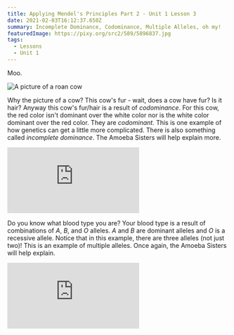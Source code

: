 ```yaml
---
title: Applying Mendel's Principles Part 2 - Unit 1 Lesson 3
date: 2021-02-03T16:12:37.650Z
summary: Incomplete Dominance, Codominance, Multiple Alleles, oh my!
featuredImage: https://pixy.org/src2/589/5896837.jpg
tags:
  - Lessons
  - Unit 1
---
```



Moo.

![A picture of a roan cow](https://upload.wikimedia.org/wikipedia/commons/thumb/7/73/Light_Roan_Shorthorn_Heifer_DSCN1872b.jpg/800px-Light_Roan_Shorthorn_Heifer_DSCN1872b.jpg)

Why the picture of a cow? This cow's fur - wait, does a cow have fur? Is it hair? Anyway this cow's fur/hair is a result of *codominance*. For this cow, the red color isn't dominant over the white color nor is the white color dominant over the red color. They are *codominant.* This is one example of how genetics can get a little more complicated. There is also something called *incomplete dominance*. The Amoeba Sisters will help explain more.

<div class="youtube-container"><iframe class="responsive-iframe" src="https://www.youtube.com/embed/YJHGfbW55l0" frameborder="0" allow="accelerometer; autoplay; clipboard-write; encrypted-media; gyroscope; picture-in-picture" allowfullscreen></iframe></div>

Do you know what blood type you are? Your blood type is a result of combinations of *A*, *B*, and *O* alleles. *A* and *B* are dominant alleles and *O* is a recessive allele. Notice that in this example, there are three alleles (not just two)! This is an example of multiple alleles. Once again, the Amoeba Sisters will help explain.

<div class="youtube-container"><iframe class="responsive-iframe" src="https://www.youtube.com/embed/9O5JQqlngFY" frameborder="0" allow="accelerometer; autoplay; clipboard-write; encrypted-media; gyroscope; picture-in-picture" allowfullscreen></iframe></div>